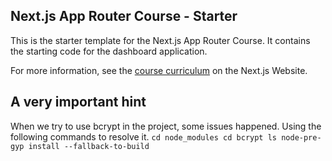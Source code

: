 ## Next.js App Router Course - Starter

This is the starter template for the Next.js App Router Course. It contains the starting code for the dashboard application.

For more information, see the [course curriculum](https://nextjs.org/learn) on the Next.js Website.

## A very important hint
When we try to use bcrypt in the project, some issues happened.
Using the following commands to resolve it.
`
cd node_modules
cd bcrypt
ls
node-pre-gyp install --fallback-to-build
`